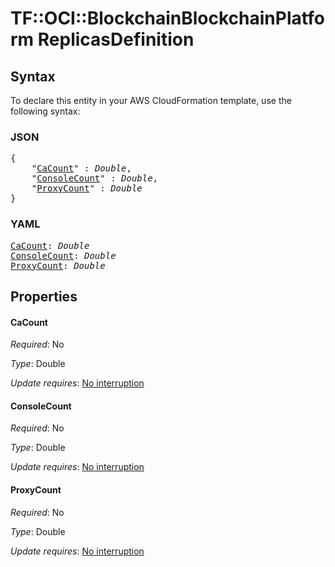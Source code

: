 # TF::OCI::BlockchainBlockchainPlatform ReplicasDefinition

## Syntax

To declare this entity in your AWS CloudFormation template, use the following syntax:

### JSON

<pre>
{
    "<a href="#cacount" title="CaCount">CaCount</a>" : <i>Double</i>,
    "<a href="#consolecount" title="ConsoleCount">ConsoleCount</a>" : <i>Double</i>,
    "<a href="#proxycount" title="ProxyCount">ProxyCount</a>" : <i>Double</i>
}
</pre>

### YAML

<pre>
<a href="#cacount" title="CaCount">CaCount</a>: <i>Double</i>
<a href="#consolecount" title="ConsoleCount">ConsoleCount</a>: <i>Double</i>
<a href="#proxycount" title="ProxyCount">ProxyCount</a>: <i>Double</i>
</pre>

## Properties

#### CaCount

_Required_: No

_Type_: Double

_Update requires_: [No interruption](https://docs.aws.amazon.com/AWSCloudFormation/latest/UserGuide/using-cfn-updating-stacks-update-behaviors.html#update-no-interrupt)

#### ConsoleCount

_Required_: No

_Type_: Double

_Update requires_: [No interruption](https://docs.aws.amazon.com/AWSCloudFormation/latest/UserGuide/using-cfn-updating-stacks-update-behaviors.html#update-no-interrupt)

#### ProxyCount

_Required_: No

_Type_: Double

_Update requires_: [No interruption](https://docs.aws.amazon.com/AWSCloudFormation/latest/UserGuide/using-cfn-updating-stacks-update-behaviors.html#update-no-interrupt)

